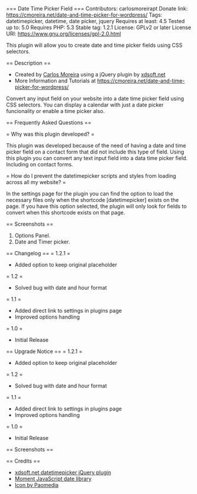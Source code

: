 === Date Time Picker Field ===
Contributors: carlosmoreirapt
Donate link: https://cmoreira.net/date-and-time-picker-for-wordpress/
Tags: datetimepicker, datetime, date picker, jquery
Requires at least: 4.5
Tested up to: 5.0
Requires PHP: 5.3
Stable tag: 1.2.1
License: GPLv2 or later
License URI: https://www.gnu.org/licenses/gpl-2.0.html

This plugin will allow you to create date and time picker fields using CSS selectors.

== Description ==

* Created by [Carlos Moreira](https://cmoreira.net) using a jQuery plugin by [xdsoft.net](https://xdsoft.net/jqplugins/datetimepicker/)
* More Information and Tutorials at <https://cmoreira.net/date-and-time-picker-for-wordpress/>

Convert any input field on your website into a date time picker field using CSS selectors. You can display a calendar with just a date picker funcionality or enable a time picker also.

== Frequently Asked Questions ==

= Why was this plugin developed? =

This plugin was developed because of the need of having a date and time picker field on a contact form that did not include this type of field.
Using this plugin you can convert any text input field into a data time picker field. Including on contact forms.

= How do I prevent the datetimepicker scripts and styles from loading across all my website? =

In the settings page for the plugin you can find the option to load the necessary files only when the shortcode [datetimepicker] exists on the page. 
If you have this option selected, the plugin will only look for fields to convert when this shortcode exists on that page.

== Screenshots ==

1. Options Panel.
2. Date and Timer picker.

== Changelog ==
= 1.2.1 =
* Added option to keep original placeholder

= 1.2 =
* Solved bug with date and hour format

= 1.1 =
* Added direct link to settings in plugins page
* Improved options handling

= 1.0 =
* Initial Release

== Upgrade Notice ==
= 1.2.1 =
* Added option to keep original placeholder

= 1.2 =
* Solved bug with date and hour format

= 1.1 =
* Added direct link to settings in plugins page
* Improved options handling

= 1.0 =
* Initial Release

== Screenshots ==

== Credits ==
* [xdsoft.net datetimepicker jQuery plugin](https://xdsoft.net/jqplugins/datetimepicker/) 
* [Moment JavaScript date library](https://momentjs.com/) 
* [Icon by Paomedia](https://github.com/paomedia/small-n-flat)


